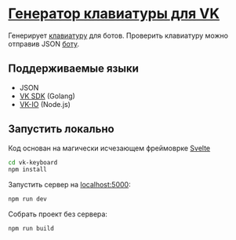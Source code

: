 # [Генератор клавиатуры для VK](https://severecloud.github.io/vk-keyboard)

Генерирует [клавиатуру](https://vk.com/dev/bots_docs_3) для ботов. Проверить клавиатуру можно отправив JSON [боту](https://vk.com/im?sel=-174472256).

## Поддерживаемые языки

- JSON
- [VK SDK](https://github.com/SevereCloud/vksdk) (Golang)
- [VK-IO](https://github.com/negezor/vk-io/blob/master/docs/ru/api-reference/buttons/keyboard.md) (Node.js)

## Запустить локально

Код основан на магически исчезающем фреймоврке [Svelte](https://svelte.technology/)

```bash
cd vk-keyboard
npm install
```

Запустить сервер на [localhost:5000](http://localhost:5000):

```bash
npm run dev
```

Собрать проект без сервера:

```bash
npm run build
```
